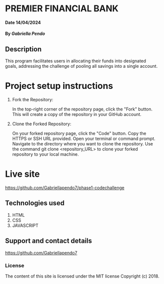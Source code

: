 
# PREMIER FINANCIAL BANK

#### Date 14/04/2024

#### By *Gabriella Pendo*

## Description
This program facilitates users in allocating their funds into designated goals, addressing the challenge of pooling all savings into a single account.

# Project setup instructions 
1. Fork the Repository:

    In the top-right corner of the repository page, click the "Fork" button. This will create a copy of the repository in your GitHub account.

2. Clone the Forked Repository:

    On your forked repository page, click the "Code" button.
    Copy the HTTPS or SSH URL provided.
    Open your terminal or command prompt.
    Navigate to the directory where you want to clone the repository.
    Use the command git clone <repository_URL> to clone your forked repository to your local machine.

# Live site
https://github.com/Gabriellapendo7/phase1-codechallenge

## Technologies used
1. HTML
2. CSS
3. JAVASCRIPT

## Support and contact details
https://github.com/Gabriellapendo7

### License
The content of this site is licensed under the MIT license
Copyright (c) 2018.